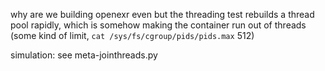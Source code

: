 why are we building openexr even
but the threading test rebuilds a thread pool rapidly, which is somehow making the container run out of threads
(some kind of limit, `cat /sys/fs/cgroup/pids/pids.max` 512)

simulation: see meta-jointhreads.py
